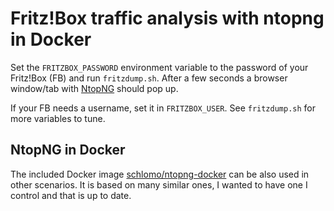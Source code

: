 Fritz!Box traffic analysis with ntopng in Docker
================================================

Set the `FRITZBOX_PASSWORD` environment variable to the password of your Fritz!Box (FB) and run `fritzdump.sh`. After a few seconds a browser window/tab with [NtopNG](https://www.ntop.org/products/traffic-analysis/ntop/) should pop up.

If your FB needs a username, set it in `FRITZBOX_USER`. See `fritzdump.sh` for more variables to tune.

NtopNG in Docker
----------------

The included Docker image [schlomo/ntopng-docker](https://hub.docker.com/r/schlomo/ntopng-docker) can be also used in other scenarios. It is based on many similar ones, I wanted to have one I control and that is up to date.